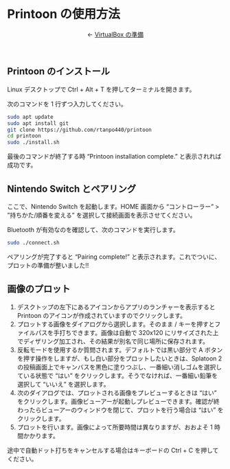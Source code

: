 Printoon の使用方法
========================================

<p align="center">
    ← <a href="../setup-linux/index.md">VirtualBox の準備</a>
</p>

<br>


Printoon のインストール
----------------------------------------

Linux デスクトップで Ctrl + Alt + T を押してターミナルを開きます。

次のコマンドを 1 行ずつ入力してください。

```bash
sudo apt update
sudo apt install git
git clone https://github.com/rtanpo440/printoon
cd printoon
sudo ./install.sh
```

最後のコマンドが終了する時 “Printoon installation complete.” と表示されれば成功です。


Nintendo Switch とペアリング
----------------------------------------

ここで、Nintendo Switch を起動します。HOME 画面から “コントローラー” > ”持ちかた/順番を変える” を選択して接続画面を表示させてください。

Bluetooth が有効なのを確認して、次のコマンドを実行します。

```bash
sudo ./connect.sh
```

ペアリングが完了すると “Pairing complete!” と表示されます。これでついに、プロットの準備が整いました!!


画像のプロット
----------------------------------------

1. デスクトップの左下にあるアイコンからアプリのランチャーを表示すると Printoon のアイコンが作成されていますのでクリックします。
2. プロットする画像をダイアログから選択します。そのまま / キーを押すとファイルパスを手打ちできます。画像は自動で 320x120 にリサイズされた上でディザリング加工され、その結果が別名で同じ場所に保存されます。
3. 反転モードを使用するか質問されます。デフォルトでは黒い部分で A ボタンを押す操作をしますが、もし白い部分をプロットしたいときは、Splatoon 2 の投稿画面上でキャンバスを黒色に塗りつぶし、一番細い消しゴムを選択している状態で “はい” をクリックします。そうでなければ、一番細い鉛筆を選択して “いいえ” を選択します。
4. 次のダイアログでは、プロットされる画像をプレビューするときは “はい” をクリックします。画像ビューアーが起動しプレビューできます。確認が終わったらビューアーのウィンドウを閉じて、プロットを行う場合は “はい” をクリックします。
5. プロットを行います。画像によって所要時間は異なりますが、おおよそ 1 時間かかります。

途中で自動ドット打ちをキャンセルする場合はキーボードの Ctrl + C を押してください。
